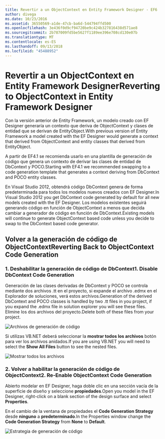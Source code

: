 ```yaml
---
title: Revertir a un ObjectContext en Entity Framework Designer - EF6
author: divega
ms.date: 10/23/2016
ms.assetid: 36550569-a1de-47cb-ba6d-544794ffd500
ms.openlocfilehash: 3e436f0d9cf94720be9c424b327816438d571ae8
ms.sourcegitcommit: 2b787009fd5be5627f1189ee396e708cd130e07b
ms.translationtype: MT
ms.contentlocale: es-ES
ms.lasthandoff: 09/13/2018
ms.locfileid: "45488952"
---
```

# <a name="reverting-to-objectcontext-in-entity-framework-designer"></a><span data-ttu-id="e2ae3-102">Revertir a un ObjectContext en Entity Framework Designer</span><span class="sxs-lookup"><span data-stu-id="e2ae3-102">Reverting to ObjectContext in Entity Framework Designer</span></span>
<span data-ttu-id="e2ae3-103">Con la versión anterior de Entity Framework, un modelo creado con EF Designer generaría un contexto que deriva de ObjectContext y clases de entidad que se derivan de EntityObject.</span><span class="sxs-lookup"><span data-stu-id="e2ae3-103">With previous version of Entity Framework a model created with the EF Designer would generate a context that derived from ObjectContext and entity classes that derived from EntityObject.</span></span>

<span data-ttu-id="e2ae3-104">A partir de EF4.1 se recomienda usarlo en una plantilla de generación de código que genera un contexto de derivar las clases de entidad de DbContext y POCO.</span><span class="sxs-lookup"><span data-stu-id="e2ae3-104">Starting with EF4.1 we recommended swapping to a code generation template that generates a context deriving from DbContext and POCO entity classes.</span></span>

<span data-ttu-id="e2ae3-105">En Visual Studio 2012, obtendrá código DbContext genera de forma predeterminada para todos los modelos nuevos creados con EF Designer.</span><span class="sxs-lookup"><span data-stu-id="e2ae3-105">In Visual Studio 2012 you get DbContext code generated by default for all new models created with the EF Designer.</span></span> <span data-ttu-id="e2ae3-106">Los modelos existentes seguirá generando código en función de ObjectContext a menos que decida cambiar a generador de código en función de DbContext.</span><span class="sxs-lookup"><span data-stu-id="e2ae3-106">Existing models will continue to generate ObjectContext based code unless you decide to swap to the DbContext based code generator.</span></span>

## <a name="reverting-back-to-objectcontext-code-generation"></a><span data-ttu-id="e2ae3-107">Volver a la generación de código de ObjectContext</span><span class="sxs-lookup"><span data-stu-id="e2ae3-107">Reverting Back to ObjectContext Code Generation</span></span>

### <a name="1-disable-dbcontext-code-generation"></a><span data-ttu-id="e2ae3-108">1. Deshabilitar la generación de código de DbContext</span><span class="sxs-lookup"><span data-stu-id="e2ae3-108">1. Disable DbContext Code Generation</span></span>

<span data-ttu-id="e2ae3-109">Generación de las clases derivadas de DbContext y POCO se controla mediante dos archivos .tt en el proyecto, si expande el archivo .edmx en el Explorador de soluciones, verá estos archivos.</span><span class="sxs-lookup"><span data-stu-id="e2ae3-109">Generation of the derived DbContext and POCO classes is handled by two .tt files in you project, if you expand the .edmx file in solution explorer you will see these files.</span></span> <span data-ttu-id="e2ae3-110">Elimine los dos archivos del proyecto.</span><span class="sxs-lookup"><span data-stu-id="e2ae3-110">Delete both of these files from your project.</span></span>

![Archivos de generación de código](~/ef6/media/codegenfiles.png)

<span data-ttu-id="e2ae3-112">Si utilizas VB.NET deberá seleccionar la **mostrar todos los archivos** botón para ver los archivos anidados.</span><span class="sxs-lookup"><span data-stu-id="e2ae3-112">If you are using VB.NET you will need to select the **Show All Files** button to see the nested files.</span></span>

![Mostrar todos los archivos](~/ef6/media/showallfiles.png)

### <a name="2-re-enable-objectcontext-code-generation"></a><span data-ttu-id="e2ae3-114">2. Volver a habilitar la generación de código de ObjectContext</span><span class="sxs-lookup"><span data-stu-id="e2ae3-114">2. Re-Enable ObjectContext Code Generation</span></span>

<span data-ttu-id="e2ae3-115">Abierto modelar en EF Designer, haga doble clic en una sección vacía de la superficie de diseño y seleccione **propiedades**.</span><span class="sxs-lookup"><span data-stu-id="e2ae3-115">Open you model in the EF Designer, right-click on a blank section of the design surface and select **Properties**.</span></span>

<span data-ttu-id="e2ae3-116">En el cambio de la ventana de propiedades el **Code Generation Strategy** desde **ninguno** a **predeterminado**.</span><span class="sxs-lookup"><span data-stu-id="e2ae3-116">In the Properties window change the **Code Generation Strategy** from **None** to **Default**.</span></span>

![Estrategia de generación de código](~/ef6/media/codegenstrategy.png)
